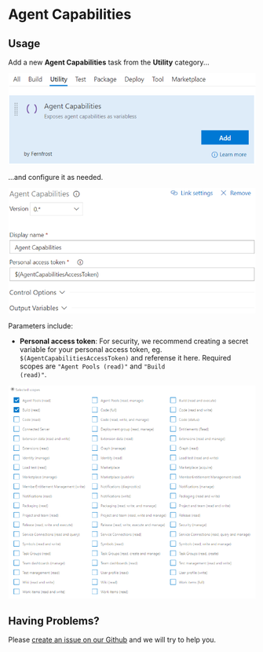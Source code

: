 # Agent Capabilities

## Usage
Add a new **Agent Capabilities** task from the **Utility** category...

![Task](images/task.png)

...and configure it as needed.

![Parameters](images/parameters.png)

Parameters include:
* **Personal access token**: For security, we recommend creating a secret variable for your personal access token, eg. <code>$(AgentCapabilitiesAccessToken)</code> and referense it here. Required scopes are <code>"Agent Pools (read)"</code> and <code>"Build (read)"</code>.

![Personal access token](images/scopes.png)

## Having Problems?
Please [create an issue on our Github](https://github.com/Fernfrost/vsts-task-agent-capabilities/issues) and we will try to help you.